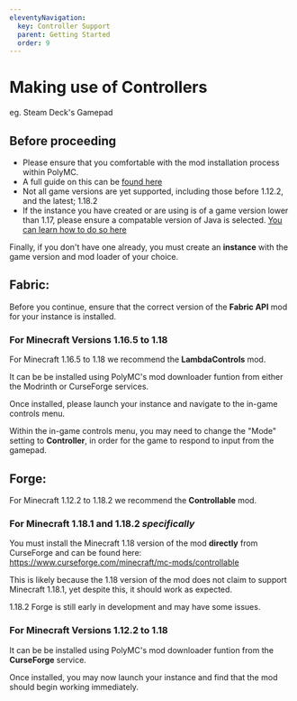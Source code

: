 ```yaml
---
eleventyNavigation:
  key: Controller Support
  parent: Getting Started
  order: 9
---
```


# Making use of Controllers 

eg. Steam Deck's Gamepad

## Before proceeding

* Please ensure that you comfortable with the mod installation process within PolyMC.
* A full guide on this can be [found here](../download-mods/)
* Not all game versions are yet supported, including those before 1.12.2, and the latest; 1.18.2
* If the instance you have created or are using is of a game version lower than 1.17, please ensure a compatable version of Java is selected. [You can learn how to do so here](../installing-java/)

Finally, if you don't have one already, you must create an **instance** with the game version and mod loader of your choice.

## Fabric:

Before you continue, ensure that the correct version of the **Fabric API** mod for your instance is installed.

### For Minecraft Versions 1.16.5 to 1.18

For Minecraft 1.16.5 to 1.18 we recommend the **LambdaControls** mod.

It can be be installed using PolyMC's mod downloader funtion from either the Modrinth or CurseForge services.

Once installed, please launch your instance and navigate to the in-game controls menu.

Within the in-game controls menu, you may need to change the "Mode" setting to **Controller**, in order for the game to respond to input from the gamepad.

## Forge:

For Minecraft 1.12.2 to 1.18.2 we recommend the **Controllable** mod.

### For Minecraft 1.18.1 and 1.18.2 *specifically*

You must install the Minecraft 1.18 version of the mod **directly** from CurseForge and can be found here: https://www.curseforge.com/minecraft/mc-mods/controllable

This is likely because the 1.18 version of the mod does not claim to support Minecraft 1.18.1, yet despite this, it should work as expected.

1.18.2 Forge is still early in development and may have some issues.

### For Minecraft Versions 1.12.2 to 1.18

It can be be installed using PolyMC's mod downloader funtion from the **CurseForge** service.

Once installed, you may now launch your instance and find that the mod should begin working immediately.










